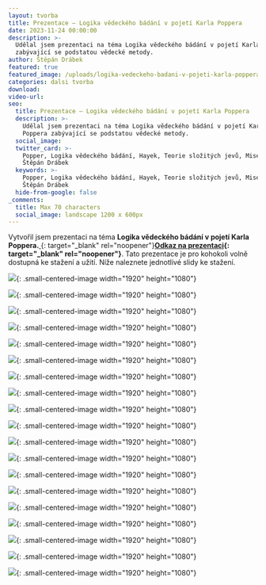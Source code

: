 ```yaml
---
layout: tvorba
title: Prezentace – Logika vědeckého bádání v pojetí Karla Poppera
date: 2023-11-24 00:00:00
description: >-
  Udělal jsem prezentaci na téma Logika vědeckého bádání v pojetí Karla Poppera
  zabývající se podstatou vědecké metody.
author: Štěpán Drábek
featured: true
featured_image: /uploads/logika-vedeckeho-badani-v-pojeti-karla-poppera.png
categories: dalsi tvorba
download:
video-url:
seo:
  title: Prezentace – Logika vědeckého bádání v pojetí Karla Poppera
  description: >-
    Udělal jsem prezentaci na téma Logika vědeckého bádání v pojetí Karla
    Poppera zabývající se podstatou vědecké metody.
  social_image:
  twitter_card: >-
    Popper, Logika vědeckého bádání, Hayek, Teorie složitých jevů, Mises, Taleb,
    Štěpán Drábek
  keywords: >-
    Popper, Logika vědeckého bádání, Hayek, Teorie složitých jevů, Mises, Taleb,
    Štěpán Drábek
  hide-from-google: false
_comments:
  title: Max 70 characters
  social_image: landscape 1200 x 600px
---
```

Vytvořil jsem prezentaci na téma&nbsp;**Logika vědeckého bádání v pojetí Karla Poppera.**[&nbsp;](https://www.canva.com/design/DAF2GHgEhfY/Mma7iq60coJQbiSe3FqPgg/edit?utm_content=DAF2GHgEhfY&amp;utm_campaign=designshare&amp;utm_medium=link2&amp;utm_source=sharebutton){: target="_blank" rel="noopener"}**[Odkaz na prezentaci](https://www.canva.com/design/DAF2GHgEhfY/Mma7iq60coJQbiSe3FqPgg/edit?utm_content=DAF2GHgEhfY&amp;utm_campaign=designshare&amp;utm_medium=link2&amp;utm_source=sharebutton){: target="_blank" rel="noopener"}**. Tato prezentace je pro kohokoli volně dostupná ke stažení a užití. Níže naleznete jednotlivé slidy ke stažení.

![](/uploads/1-2.png){: .small-centered-image width="1920" height="1080"}



![](/uploads/2-1.png){: .small-centered-image width="1920" height="1080"}



![](/uploads/3-1.png){: .small-centered-image width="1920" height="1080"}



![](/uploads/4-1.png){: .small-centered-image width="1920" height="1080"}



![](/uploads/5-1.png){: .small-centered-image width="1920" height="1080"}



![](/uploads/6-1.png){: .small-centered-image width="1920" height="1080"}



![](/uploads/7-1.png){: .small-centered-image width="1920" height="1080"}



![](/uploads/8-1.png){: .small-centered-image width="1920" height="1080"}



![](/uploads/9-1.png){: .small-centered-image width="1920" height="1080"}



![](/uploads/10-1.png){: .small-centered-image width="1920" height="1080"}



![](/uploads/11-1.png){: .small-centered-image width="1920" height="1080"}



![](/uploads/12-1.png){: .small-centered-image width="1920" height="1080"}



![](/uploads/13-1.png){: .small-centered-image width="1920" height="1080"}



![](/uploads/14-1.png){: .small-centered-image width="1920" height="1080"}



![](/uploads/15-1.png){: .small-centered-image width="1920" height="1080"}



![](/uploads/16-1.png){: .small-centered-image width="1920" height="1080"}



![](/uploads/17-1.png){: .small-centered-image width="1920" height="1080"}



![](/uploads/18-1.png){: .small-centered-image width="1920" height="1080"}



![](/uploads/19-1.png){: .small-centered-image width="1920" height="1080"}